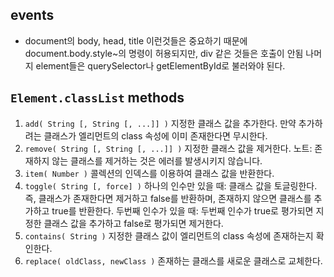 ## events

- document의 body, head, title 이런것들은 중요하기 때문에
  document.body.style~의 명령이 허용되지만, div 같은 것들은 호출이 안됨
  나머지 element들은 querySelector나 getElementById로 불러와야 된다.

## `Element.classList` methods

1. `add( String [, String [, ...]] )`
   지정한 클래스 값을 추가한다. 만약 추가하려는 클래스가 엘리먼트의 class 속성에 이미 존재한다면 무시한다.
2. `remove( String [, String [, ...]] )`
   지정한 클래스 값을 제거한다.
   노트: 존재하지 않는 클래스를 제거하는 것은 에러를 발생시키지 않습니다.
3. `item( Number )`
   콜렉션의 인덱스를 이용하여 클래스 값을 반환한다.
4. `toggle( String [, force] )`
   하나의 인수만 있을 때: 클래스 값을 토글링한다. 즉, 클래스가 존재한다면 제거하고 false를 반환하며, 존재하지 않으면 클래스를 추가하고 true를 반환한다.
   두번째 인수가 있을 때: 두번째 인수가 true로 평가되면 지정한 클래스 값을 추가하고 false로 평가되면 제거한다.
5. `contains( String )`
   지정한 클래스 값이 엘리먼트의 class 속성에 존재하는지 확인한다.
6. `replace( oldClass, newClass )`
   존재하는 클래스를 새로운 클래스로 교체한다.
